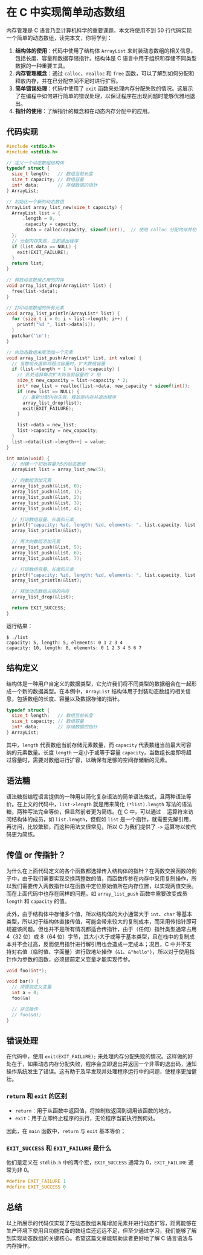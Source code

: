 # 在 C 中实现简单动态数组

内存管理是 C 语言乃至计算机科学的重要课题，本文将使用不到 50 行代码实现一个简单的动态数组，读完本文，你将学到：

1. **结构体的使用**：代码中使用了结构体 `ArrayList` 来封装动态数组的相关信息，包括长度、容量和数据存储指针。结构体是 C 语言中用于组织和存储不同类型数据的一种重要工具。
2. **内存管理概念**：通过 `calloc`、`realloc` 和 `free` 函数，可以了解到如何分配和释放内存，并在已分配空间不足时进行扩容。
3. **简单错误处理**：代码中使用了 `exit` 函数来处理内存分配失败的情况。这展示了在编程中如何进行简单的错误处理，以保证程序在出现问题时能够优雅地退出。
4. **指针的使用**：了解指针的概念和在动态内存分配中的应用。

## 代码实现

```c
#include <stdio.h>
#include <stdlib.h>

// 定义一个动态数组结构体
typedef struct {
  size_t length;   // 数组当前长度
  size_t capacity; // 数组容量
  int* data;       // 存储数据的指针
} ArrayList;

// 初始化一个新的动态数组
ArrayList array_list_new(size_t capacity) {
  ArrayList list = {
      .length = 0,
      .capacity = capacity,
      .data = calloc(capacity, sizeof(int)),  // 使用 calloc 分配内存并初始化为 0
  };
  // 分配内存失败，立即退出程序
  if (list.data == NULL) {
    exit(EXIT_FAILURE);
  }
  return list;
}

// 释放动态数组占用的内存
void array_list_drop(ArrayList* list) {
  free(list->data);
}

// 打印动态数组的所有元素
void array_list_println(ArrayList* list) {
  for (size_t i = 0; i < list->length; i++) {
    printf("%d ", list->data[i]);
  }
  putchar('\n');
}

// 向动态数组末尾添加一个元素
void array_list_push(ArrayList* list, int value) {
  // 当数组长度即将超过容量时，扩大数组容量
  if (list->length + 1 > list->capacity) {
    // 此处选择每次扩大到当前容量的 2 倍
    size_t new_capacity = list->capacity * 2;
    int* new_list = realloc(list->data, new_capacity * sizeof(int));
    if (new_list == NULL) {
      // 重新分配内存失败，释放原内存并退出程序
      array_list_drop(list);
      exit(EXIT_FAILURE);
    }

    list->data = new_list;
    list->capacity = new_capacity;
  }
  list->data[list->length++] = value;
}

int main(void) {
  // 创建一个初始容量为5的动态数组
  ArrayList list = array_list_new(5);

  // 向数组添加元素
  array_list_push(&list, 0);
  array_list_push(&list, 1);
  array_list_push(&list, 2);
  array_list_push(&list, 3);
  array_list_push(&list, 4);

  // 打印数组容量、长度和元素
  printf("capacity: %zd, length: %zd, elements: ", list.capacity, list.length);
  array_list_println(&list);

  // 再次向数组添加元素
  array_list_push(&list, 5);
  array_list_push(&list, 6);
  array_list_push(&list, 7);

  // 打印数组容量、长度和元素
  printf("capacity: %zd, length: %zd, elements: ", list.capacity, list.length);
  array_list_println(&list);

  // 释放动态数组占用的内存
  array_list_drop(&list);

  return EXIT_SUCCESS;
}
```

运行结果：

```
$ ./list
capacity: 5, length: 5, elements: 0 1 2 3 4 
capacity: 10, length: 8, elements: 0 1 2 3 4 5 6 7 
```

## 结构定义

结构体是一种用户自定义的数据类型，它允许我们将不同类型的数据组合在一起形成一个新的数据类型。在本例中，`ArrayList` 结构体用于封装动态数组的相关信息，包括数组的长度、容量以及数据存储的指针。

```c
typedef struct {
  size_t length;   // 数组当前长度
  size_t capacity; // 数组容量
  int* data;       // 存储数据的指针
} ArrayList;
```

其中，`length` 代表数组当前存储元素数量，而 `capacity` 代表数组当前最大可容纳的元素数量。长度 `length` 一定小于或等于容量 `capacity`，当数组长度即将超过容量时，需要对数组进行扩容，以确保有足够的空间存储新的元素。

## 语法糖

语法糖指编程语言提供的一种用以简化复杂语法的简单语法格式，且两种语法等价。在上文的代码中，`list->length` 就是用来简化 `(*list).length` 写法的语法糖，两种写法完全等价，但显然前者更为简练。在 C 中，可以通过 `.` 运算符来访问结构体的成员，如 `list.length`，但假如 `list` 是一个指针，就需要先解引用，再访问，比较繁琐，而这种用法又很常见，所以 C 为我们提供了 `->` 运算符以使代码更为简练。

## 传值 or 传指针？

为什么在上面代码定义的各个函数都选择传入结构体的指针？在两数交换函数的例子中，由于我们需要实现交换两整数的值，而函数传参在内存中采用复制操作，所以我们需要传入两数指针以在函数中定位原始值所在内存位置，以实现两值交换。而在上面代码中也存在同样的问题，如 `array_list_push` 函数中需要改变成员 `length` 和 `capacity` 的值。

此外，由于结构体中存储多个值，所以结构体的大小通常大于 `int`、`char` 等基本类型，所以对于结构体直接传值，可能会带来较大的复制成本，而采用传指针即可规避该问题。但也并不是所有情况都适合传指针，由于（任何）指针类型通常占用 4（32 位）或 8（64 位）字节，其大小大于或等于基本类型，且在栈中的复制成本并不会过高，反而使用指针进行解引用也会造成一定成本；况且，C 中并不支持对右值（临时值、字面量）进行取地址操作（`&1`、`&"hello"`），所以对于使用指针作为参数的函数，必须提前定义变量才能实现传参。

```c
void foo(int*);

void bar() {
  // 须提前定义变量
  int a = 0;
  foo(&a)

  // 非法操作
  // foo(&0);
}
```

## 错误处理

在代码中，使用 `exit(EXIT_FAILURE);` 来处理内存分配失败的情况。这样做的好处在于，如果动态内存分配失败，程序会立即退出并返回一个非零的退出码，通知操作系统发生了错误。这有助于及早发现并处理程序运行中的问题，使程序更加健壮。

### `return` 和 `exit` 的区别

- `return`：用于从函数中返回值，将控制权返回到调用该函数的地方。
- `exit`：用于立即终止程序的执行，无论程序当前执行到何处。

因此，在 `main` 函数中，`return` 与 `exit` 基本等价；

### `EXIT_SUCCESS` 和 `EXIT_FAILURE` 是什么

他们是定义在 `stdlib.h` 中的两个宏，`EXIT_SUCCESS` 通常为 0，`EXIT_FAILURE` 通常为非 0。

```c
#define	EXIT_FAILURE 1
#define	EXIT_SUCCESS 0
```

## 总结

以上所展示的代码仅实现了在动态数组末尾增加元素并进行动态扩容，距离能够在生产环境下使用且功能完备的数组库还远远不足，但至少通过学习，我们能够了解到实现动态数组的关键核心。希望这篇文章能帮助读者更好地了解 C 语言语法与内存操作。
